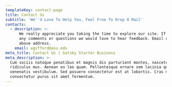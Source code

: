 ```yaml
---
templateKey: contact-page
title: Contact Us
subtitle: 'We''d Love To Help You, Feel Free To Drop A Mail'
contacts:
  - description: >-
      We really appreciate you taking the time to explore our site. If you have
      any comments or questions we would love to hear feedback. Email us at the
      above address.
    email: wgifford@asu.edu
meta_title: Contact Us | Gatsby Starter Business
meta_description: >-
  Cum sociis natoque penatibus et magnis dis parturient montes, nascetur
  ridiculus mus. Aenean eu leo quam. Pellentesque ornare sem lacinia quam
  venenatis vestibulum. Sed posuere consectetur est at lobortis. Cras mattis
  consectetur purus sit amet fermentum.
---
```


